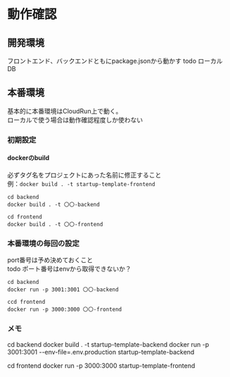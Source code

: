 # 動作確認
## 開発環境
フロントエンド、バックエンドともにpackage.jsonから動かす
todo ローカルDB

## 本番環境
基本的に本番環境はCloudRun上で動く。  
ローカルで使う場合は動作確認程度しか使わない

### 初期設定
#### dockerのbuild
必ずタグ名をプロジェクトにあった名前に修正すること  
例：`docker build . -t startup-template-frontend`
```.shell
cd backend
docker build . -t 〇〇-backend
```
```.shell
cd frontend
docker build . -t 〇〇-frontend
```
### 本番環境の毎回の設定
port番号は予め決めておくこと  
todo ポート番号はenvから取得できないか？
```.shell
cd backend
docker run -p 3001:3001 〇〇-backend
```
```.shell
ccd frontend
docker run -p 3000:3000 〇〇-frontend
```

### メモ
cd backend
docker build . -t startup-template-backend
docker run -p 3001:3001 --env-file=.env.production startup-template-backend

cd frontend
docker run -p 3000:3000 startup-template-frontend
